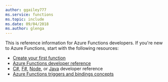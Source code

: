 ```yaml
---
author: ggailey777
ms.service: functions
ms.topic: include
ms.date: 09/04/2018
ms.author: glenga
---
```

This is reference information for Azure Functions developers. If you're new to Azure Functions, start with the following resources:

* [Create your first function](../articles/azure-functions/functions-create-first-azure-function.md)
* [Azure Functions developer reference](../articles/azure-functions/functions-reference.md)
* [C#](../articles/azure-functions/functions-reference-csharp.md), [F#](../articles/azure-functions/functions-reference-fsharp.md), [Node](../articles/azure-functions/functions-reference-node.md), or [Java](..\articles\azure-functions\functions-reference-java.md) developer reference
* [Azure Functions triggers and bindings concepts](..\articles\azure-functions\functions-triggers-bindings.md)

